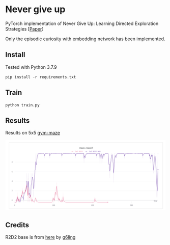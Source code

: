 # Never give up

PyTorch implementation of Never Give Up: Learning Directed Exploration Strategies [[Paper](https://arxiv.org/abs/2002.06038)]

Only the episodic curiosity with embedding network has been implemented.

## Install
Tested with Python 3.7.9
```
pip install -r requirements.txt
```


## Train

```
python train.py
```


## Results
Results on 5x5 [gym-maze](https://github.com/MattChanTK/gym-maze) 

![reward](./docs/reward.png)



## Credits
R2D2 base is from [here](https://github.com/g6ling/Reinforcement-Learning-Pytorch-Cartpole/tree/master/POMDP/4-R2D2-Single) by [g6ling](https://github.com/g6ling)
